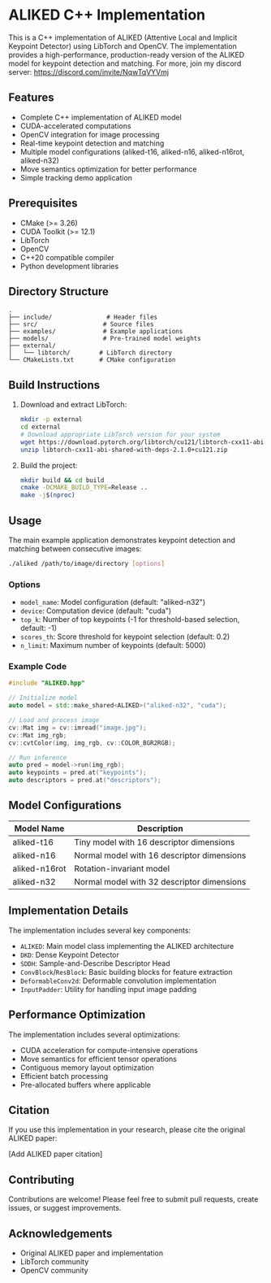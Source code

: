 # ALIKED C++ Implementation

This is a C++ implementation of ALIKED (Attentive Local and Implicit Keypoint Detector) using LibTorch and OpenCV. The implementation provides a high-performance, production-ready version of the ALIKED model for keypoint detection and matching.
For more, join my discord server: https://discord.com/invite/NqwTqVYVmj 

## Features

- Complete C++ implementation of ALIKED model
- CUDA-accelerated computations
- OpenCV integration for image processing
- Real-time keypoint detection and matching
- Multiple model configurations (aliked-t16, aliked-n16, aliked-n16rot, aliked-n32)
- Move semantics optimization for better performance
- Simple tracking demo application

## Prerequisites

- CMake (>= 3.26)
- CUDA Toolkit (>= 12.1)
- LibTorch
- OpenCV
- C++20 compatible compiler
- Python development libraries

## Directory Structure

```
.
├── include/               # Header files
├── src/                  # Source files
├── examples/             # Example applications
├── models/               # Pre-trained model weights
├── external/            
│   └── libtorch/        # LibTorch directory
└── CMakeLists.txt       # CMake configuration
```

## Build Instructions

1. Download and extract LibTorch:
   ```bash
   mkdir -p external
   cd external
   # Download appropriate LibTorch version for your system
   wget https://download.pytorch.org/libtorch/cu121/libtorch-cxx11-abi-shared-with-deps-2.1.0%2Bcu121.zip
   unzip libtorch-cxx11-abi-shared-with-deps-2.1.0+cu121.zip
   ```

2. Build the project:
   ```bash
   mkdir build && cd build
   cmake -DCMAKE_BUILD_TYPE=Release ..
   make -j$(nproc)
   ```

## Usage

The main example application demonstrates keypoint detection and matching between consecutive images:

```bash
./aliked /path/to/image/directory [options]
```

### Options

- `model_name`: Model configuration (default: "aliked-n32")
- `device`: Computation device (default: "cuda")
- `top_k`: Number of top keypoints (-1 for threshold-based selection, default: -1)
- `scores_th`: Score threshold for keypoint selection (default: 0.2)
- `n_limit`: Maximum number of keypoints (default: 5000)

### Example Code

```cpp
#include "ALIKED.hpp"

// Initialize model
auto model = std::make_shared<ALIKED>("aliked-n32", "cuda");

// Load and process image
cv::Mat img = cv::imread("image.jpg");
cv::Mat img_rgb;
cv::cvtColor(img, img_rgb, cv::COLOR_BGR2RGB);

// Run inference
auto pred = model->run(img_rgb);
auto keypoints = pred.at("keypoints");
auto descriptors = pred.at("descriptors");
```

## Model Configurations

| Model Name    | Description                               |
|--------------|-------------------------------------------|
| aliked-t16   | Tiny model with 16 descriptor dimensions  |
| aliked-n16   | Normal model with 16 descriptor dimensions|
| aliked-n16rot| Rotation-invariant model                  |
| aliked-n32   | Normal model with 32 descriptor dimensions|

## Implementation Details

The implementation includes several key components:

- `ALIKED`: Main model class implementing the ALIKED architecture
- `DKD`: Dense Keypoint Detector
- `SDDH`: Sample-and-Describe Descriptor Head
- `ConvBlock`/`ResBlock`: Basic building blocks for feature extraction
- `DeformableConv2d`: Deformable convolution implementation
- `InputPadder`: Utility for handling input image padding

## Performance Optimization

The implementation includes several optimizations:

- CUDA acceleration for compute-intensive operations
- Move semantics for efficient tensor operations
- Contiguous memory layout optimization
- Efficient batch processing
- Pre-allocated buffers where applicable

## Citation

If you use this implementation in your research, please cite the original ALIKED paper:

[Add ALIKED paper citation]

## Contributing

Contributions are welcome! Please feel free to submit pull requests, create issues, or suggest improvements.

## Acknowledgements

- Original ALIKED paper and implementation
- LibTorch community
- OpenCV community